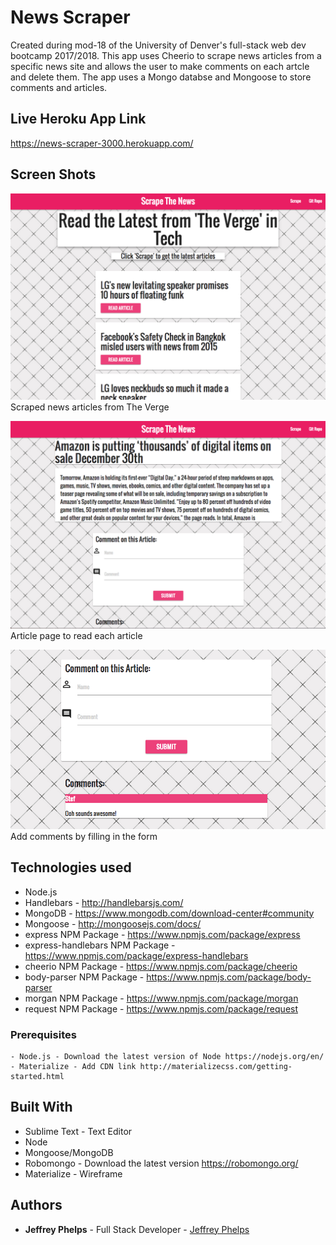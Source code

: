 # News Scraper

Created during mod-18 of the University of Denver's full-stack web dev bootcamp 2017/2018. This app uses Cheerio to scrape news articles from a specific news site and allows the user to make comments on each artcle and delete them. The app uses a Mongo databse and Mongoose to store comments and articles.

## Live Heroku App Link
https://news-scraper-3000.herokuapp.com/

## Screen Shots

![Screen shot](public/assets/img/index.png)
Scraped news articles from The Verge

![Screen shot](public/assets/img/article.png)
Article page to read each article

![Screen shot](public/assets/img/comments.png)
Add comments by filling in the form

## Technologies used
- Node.js
- Handlebars - http://handlebarsjs.com/
- MongoDB - https://www.mongodb.com/download-center#community
- Mongoose - http://mongoosejs.com/docs/
- express NPM Package - https://www.npmjs.com/package/express
- express-handlebars NPM Package - https://www.npmjs.com/package/express-handlebars
- cheerio NPM Package - https://www.npmjs.com/package/cheerio
- body-parser NPM Package - https://www.npmjs.com/package/body-parser
- morgan NPM Package - https://www.npmjs.com/package/morgan
- request NPM Package - https://www.npmjs.com/package/request

### Prerequisites

```
- Node.js - Download the latest version of Node https://nodejs.org/en/
- Materialize - Add CDN link http://materializecss.com/getting-started.html
```

## Built With

* Sublime Text - Text Editor
* Node
* Mongoose/MongoDB
* Robomongo - Download the latest version https://robomongo.org/
* Materialize - Wireframe

## Authors

* **Jeffrey Phelps** - Full Stack Developer - [Jeffrey Phelps](https://github.com/JeffreyPhelps)
